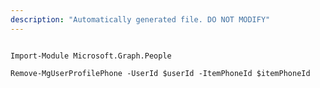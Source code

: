 ```yaml
---
description: "Automatically generated file. DO NOT MODIFY"
---
```


```powershellv1

Import-Module Microsoft.Graph.People

Remove-MgUserProfilePhone -UserId $userId -ItemPhoneId $itemPhoneId

```